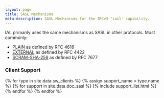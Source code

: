 ```yaml
---
layout: page
title: SASL Mechanisms
meta-description: SASL Mechanisms for the IRCv3 'sasl' capability.
---
```

IAL primarily uses the same mechanisms as SASL in other protocols. Most commonly:

* [PLAIN](https://tools.ietf.org/search/rfc4616) as defined by RFC 4616
* [EXTERNAL](https://tools.ietf.org/html/rfc4422#appendix-A) as defined by RFC 4422
* [SCRAM-SHA-256](https://tools.ietf.org/html/rfc7677) as defined by RFC 7677

### Client Support

{% for type in site.data.sw_clients %}
{% assign support_name = type.name %}
{% for support in site.data.doc_sasl %}
{% include support_list.html %}
{% endfor %}
{% endfor %}
